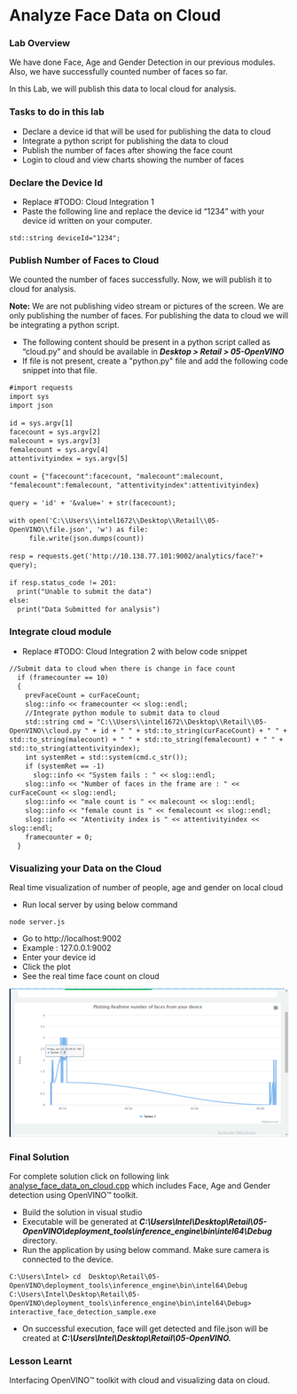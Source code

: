# Analyze Face Data on Cloud
### Lab Overview
We have done Face, Age and Gender Detection in our previous modules. Also, we have successfully counted number of faces so far.

In this Lab, we will publish this data to local cloud for analysis.
### Tasks to do in this lab
- Declare a device id that will be used for publishing the data to cloud
- Integrate a python script for publishing the data to cloud
- Publish the number of faces after showing the face count
- Login to cloud and view charts showing the number of faces

### Declare the Device Id
- Replace #TODO: Cloud Integration 1
- Paste the following line and replace the device id “1234” with your device id written on your computer.

```
std::string deviceId="1234";
```

### Publish Number of Faces to Cloud
We counted the number of faces successfully. Now, we will publish it to cloud for analysis.       

**Note:** We are not publishing video stream or pictures of the screen. We are only publishing the number of faces. For publishing the data to cloud we will be integrating a python script.
- The following content should be present in a python script called as “cloud.py” and should be available in ***Desktop > Retail > 05-OpenVINO***
- If file is not present, create a "python.py" file and add the following code snippet into that file.

```
#import requests
import sys
import json

id = sys.argv[1]
facecount = sys.argv[2]
malecount = sys.argv[3]
femalecount = sys.argv[4]
attentivityindex = sys.argv[5]

count = {"facecount":facecount, "malecount":malecount, "femalecount":femalecount, "attentivityindex":attentivityindex}

query = 'id' + '&value=' + str(facecount);

with open('C:\\Users\\intel1672\\Desktop\\Retail\\05-OpenVINO\\file.json', 'w') as file:
     file.write(json.dumps(count))

resp = requests.get('http://10.138.77.101:9002/analytics/face?'+ query);

if resp.status_code != 201:
  print("Unable to submit the data")
else:
  print("Data Submitted for analysis")
 ```
### Integrate cloud module
- Replace #TODO: Cloud Integration 2 with below code snippet

```
//Submit data to cloud when there is change in face count
  if (framecounter == 10)
  {
    prevFaceCount = curFaceCount;
    slog::info << framecounter << slog::endl;
    //Integrate python module to submit data to cloud
    std::string cmd = "C:\\Users\\intel1672\\Desktop\\Retail\\05-OpenVINO\\cloud.py " + id + " " + std::to_string(curFaceCount) + " " + std::to_string(malecount) + " " + std::to_string(femalecount) + " " + std::to_string(attentivityindex);
    int systemRet = std::system(cmd.c_str());
    if (systemRet == -1)
      slog::info << "System fails : " << slog::endl;
    slog::info << "Number of faces in the frame are : " << curFaceCount << slog::endl;
    slog::info << "male count is " << malecount << slog::endl;
    slog::info << "female count is " << femalecount << slog::endl;
    slog::info << "Atentivity index is " << attentivityindex << slog::endl;
    framecounter = 0;
  }
```
### Visualizing your Data on the Cloud
Real time visualization of number of people, age and gender on local cloud
- Run local server by using below command

```
node server.js
 ```
- Go to http://localhost:9002
- Example : 127.0.0.1:9002
- Enter your device id
- Click the plot
- See the real time face count on cloud

![](images/cloudAnalysis.png)

###  Final Solution
For complete solution click on following link [analyse_face_data_on_cloud.cpp](./solutions/cloudanalysis.md) which includes Face, Age and Gender detection using OpenVINO™ toolkit.

- Build the solution in visual studio
- Executable will be generated at ***C:\Users\Intel\Desktop\Retail\05-OpenVINO\deployment_tools\inference_engine\bin\intel64\Debug*** directory.
- Run the application by using below command. Make sure camera is connected to the device.

```
C:\Users\Intel> cd  Desktop\Retail\05-OpenVINO\deployment_tools\inference_engine\bin\intel64\Debug
C:\Users\Intel\Desktop\Retail\05-OpenVINO\deployment_tools\inference_engine\bin\intel64\Debug> interactive_face_detection_sample.exe
 ```
- On successful execution, face will get detected and file.json will be created at ***C:\Users\Intel\Desktop\Retail\05-OpenVINO\.***
### Lesson Learnt
Interfacing OpenVINO™ toolkit with cloud and visualizing data on cloud.
